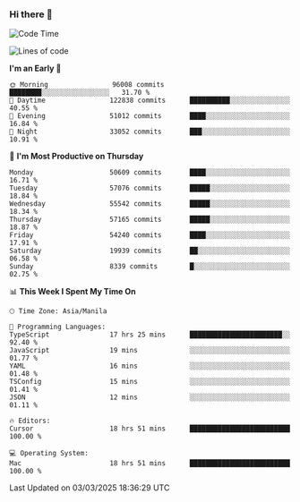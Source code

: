 ### Hi there 👋

<!--START_SECTION:waka-->
![Code Time](http://img.shields.io/badge/Code%20Time-5%2C902%20hrs%2044%20mins-blue)

![Lines of code](https://img.shields.io/badge/From%20Hello%20World%20I%27ve%20Written-117.7%20million%20lines%20of%20code-blue)

**I'm an Early 🐤** 

```text
🌞 Morning                96008 commits       ████████░░░░░░░░░░░░░░░░░   31.70 % 
🌆 Daytime                122838 commits      ██████████░░░░░░░░░░░░░░░   40.55 % 
🌃 Evening                51012 commits       ████░░░░░░░░░░░░░░░░░░░░░   16.84 % 
🌙 Night                  33052 commits       ███░░░░░░░░░░░░░░░░░░░░░░   10.91 % 
```
📅 **I'm Most Productive on Thursday** 

```text
Monday                   50609 commits       ████░░░░░░░░░░░░░░░░░░░░░   16.71 % 
Tuesday                  57076 commits       █████░░░░░░░░░░░░░░░░░░░░   18.84 % 
Wednesday                55542 commits       █████░░░░░░░░░░░░░░░░░░░░   18.34 % 
Thursday                 57165 commits       █████░░░░░░░░░░░░░░░░░░░░   18.87 % 
Friday                   54240 commits       ████░░░░░░░░░░░░░░░░░░░░░   17.91 % 
Saturday                 19939 commits       ██░░░░░░░░░░░░░░░░░░░░░░░   06.58 % 
Sunday                   8339 commits        █░░░░░░░░░░░░░░░░░░░░░░░░   02.75 % 
```


📊 **This Week I Spent My Time On** 

```text
🕑︎ Time Zone: Asia/Manila

💬 Programming Languages: 
TypeScript               17 hrs 25 mins      ███████████████████████░░   92.40 % 
JavaScript               19 mins             ░░░░░░░░░░░░░░░░░░░░░░░░░   01.77 % 
YAML                     16 mins             ░░░░░░░░░░░░░░░░░░░░░░░░░   01.48 % 
TSConfig                 15 mins             ░░░░░░░░░░░░░░░░░░░░░░░░░   01.41 % 
JSON                     12 mins             ░░░░░░░░░░░░░░░░░░░░░░░░░   01.11 % 

🔥 Editors: 
Cursor                   18 hrs 51 mins      █████████████████████████   100.00 % 

💻 Operating System: 
Mac                      18 hrs 51 mins      █████████████████████████   100.00 % 
```


 Last Updated on 03/03/2025 18:36:29 UTC
<!--END_SECTION:waka-->


<!--
**rad182/rad182** is a ✨ _special_ ✨ repository because its `README.md` (this file) appears on your GitHub profile.

Here are some ideas to get you started:

- 🔭 I’m currently working on ...
- 🌱 I’m currently learning ...
- 👯 I’m looking to collaborate on ...
- 🤔 I’m looking for help with ...
- 💬 Ask me about ...
- 📫 How to reach me: ...
- 😄 Pronouns: ...
- ⚡ Fun fact: ...
-->
